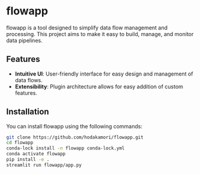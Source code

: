 # flowapp

flowapp is a tool designed to simplify data flow management and processing.
This project aims to make it easy to build, manage, and monitor data pipelines.

## Features

- **Intuitive UI**: User-friendly interface for easy design and management of data flows.
- **Extensibility**: Plugin architecture allows for easy addition of custom features.

## Installation

You can install flowapp using the following commands:

```sh
git clone https://github.com/hodakamori/flowapp.git
cd flowapp
conda-lock install -n flowapp conda-lock.yml
conda activate flowapp
pip install -e .
streamlit run flowapp/app.py
```